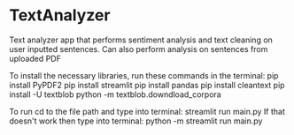 # TextAnalyzer
Text analyzer app that performs sentiment analysis and text cleaning on user inputted sentences. Can also perform analysis on sentences from uploaded PDF

To install the necessary libraries, run these commands in the terminal:
pip install PyPDF2
pip install streamlit
pip install pandas
pip install cleantext
pip install -U textblob
    python -m textblob.downdload_corpora

To run cd to the file path and type into terminal: streamlit run main.py
If that doesn't work then type into terminal: python -m streamlit run main.py
